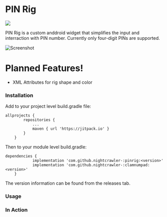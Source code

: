 # PIN Rig

[![](https://jitpack.io/v/nightcrawler-/pinrig.svg)](https://jitpack.io/#nightcrawler-/pinrig)

PIN Rig is a custom anddroid widget that simplifies the input and interraction with PIN number. Currently only four-digit PINs are supported.

![Screenshot](images/1.jpg)

# Planned Features!

  - XML Attributes for rig shape and color

### Installation

Add to your project level build.gradle file:
```
allprojects {
		repositories {
			...
			maven { url 'https://jitpack.io' }
		}
	}
```

Then to your module level build.gradle:
```
dependencies {
	        implementation 'com.github.nightcrawler-:pinrig:<version>'
	        implementation 'com.github.nightcrawler-:clamnumpad:<version>'
	}
```

The version information can be found from the releases tab.

### Usage

### In Action

